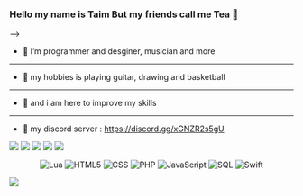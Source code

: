 ### Hello my name is Taim But my friends call me Tea 👋



-->
- 🔭 I’m programmer and desginer, musician and more  
-------------------------------------------------------------- 
- 💬 my hobbies is playing guitar, drawing and basketball  
-------------------------------------------------------------- 
- 💬 and i am here to improve my skills  
-------------------------------------------------------------- 
- 👾 my discord server : https://discord.gg/xGNZR2s5gU


<image src="https://github-readme-stats.vercel.app/api?username=TEA24&&show_icons=true&title_color=ffffff&icon_color=bb2acf&text_color=daf7dc&bg_color=151515">
<image src="https://cdn.discordapp.com/avatars/797528786668617748/a_bd168c1dd6312a0f6ce7243bf8afe277.gif?size=2048">
<image src="https://cdn.discordapp.com/emojis/774362666725670942.png?v=1">
<image src="https://cdn.discordapp.com/emojis/772896008190951484.png?v=1">
 
<image src="https://camo.githubusercontent.com/f58738635fa5a2bbb029480a38ed4876400ea00720ce8d0a003a940746d6a34f/68747470733a2f2f696d672e736869656c64732e696f2f7374617469632f76313f6c6162656c3d266d6573736167653d56697375616c25323053747564696f253230436f646526636f6c6f723d303037414343266c6f676f3d76697375616c2d73747564696f2d636f6465266c6f676f436f6c6f723d7768697465">
<p align="center">
  <img alt="Lua" src="https://img.shields.io/badge/lua-%232C2D72.svg?style=for-the-badge&logo=lua&logoColor=white">
  <img alt="HTML5" src="https://img.shields.io/badge/-HTML5-000000?style=flat&logo=HTML5">
  <img alt="CSS" src="https://img.shields.io/badge/css3-%231572B6.svg?style=for-the-badge&logo=css3&logoColor=white">
  <img alt="PHP" src="https://img.shields.io/badge/php-%23777BB4.svg?style=for-the-badge&logo=php&logoColor=white">
  <img alt="JavaScript" src="https://img.shields.io/badge/-JavaScript-000000?style=flat&logo=javascript">
  <img alt="SQL" src="https://img.shields.io/badge/-SQL-000000?style=flat&logo=MySQL">
  <img alt="Swift" src="https://img.shields.io/badge/-Swift-000000?style=flat&logo=Swift">
</p>


 <image src="https://cdn.discordapp.com/emojis/815855504354050049.gif?v=1">


